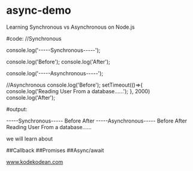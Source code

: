 # async-demo
Learning Synchronous vs Asynchronous on Node.js 

#code:
//Synchronous

console.log('-----Synchronous-----');

console.log('Before');
console.log('After');

console.log('-----Asynchronous-----');

//Asynchronous
console.log('Before');
setTimeout(()=>{
    console.log('Reading User From a database......');
}, 2000)
console.log('After');


#output:

-----Synchronous-----
Before
After
-----Asynchronous-----
Before
After
Reading User From a database......

we will learn about

##Callback
##Promises
##Async/await

www.kodekodean.com
